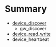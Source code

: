 # Summary

* [device_discover](device_discover.md)
   * gw_discover
* [device_read_write](device_read_write.md)
* device_heartbeat

